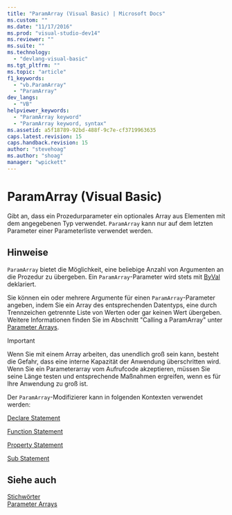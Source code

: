 ```yaml
---
title: "ParamArray (Visual Basic) | Microsoft Docs"
ms.custom: ""
ms.date: "11/17/2016"
ms.prod: "visual-studio-dev14"
ms.reviewer: ""
ms.suite: ""
ms.technology: 
  - "devlang-visual-basic"
ms.tgt_pltfrm: ""
ms.topic: "article"
f1_keywords: 
  - "vb.ParamArray"
  - "ParamArray"
dev_langs: 
  - "VB"
helpviewer_keywords: 
  - "ParamArray keyword"
  - "ParamArray keyword, syntax"
ms.assetid: a5f18789-92bd-488f-9c7e-cf3719963635
caps.latest.revision: 15
caps.handback.revision: 15
author: "stevehoag"
ms.author: "shoag"
manager: "wpickett"
---
```

# ParamArray (Visual Basic)
Gibt an, dass ein Prozedurparameter ein optionales Array aus Elementen mit dem angegebenen Typ verwendet.  `ParamArray` kann nur auf dem letzten Parameter einer Parameterliste verwendet werden.  
  
## Hinweise  
 `ParamArray` bietet die Möglichkeit, eine beliebige Anzahl von Argumenten an die Prozedur zu übergeben.  Ein `ParamArray`\-Parameter wird stets mit [ByVal](../../../visual-basic/language-reference/modifiers/byval.md) deklariert.  
  
 Sie können ein oder mehrere Argumente für einen `ParamArray`\-Parameter angeben, indem Sie ein Array des entsprechenden Datentyps, eine durch Trennzeichen getrennte Liste von Werten oder gar keinen Wert übergeben.  Weitere Informationen finden Sie im Abschnitt "Calling a ParamArray" unter [Parameter Arrays](../../../visual-basic/programming-guide/language-features/procedures/parameter-arrays.md).  
  
> [!IMPORTANT]
>  Wenn Sie mit einem Array arbeiten, das unendlich groß sein kann, besteht die Gefahr, dass eine interne Kapazität der Anwendung überschritten wird.  Wenn Sie ein Parameterarray vom Aufrufcode akzeptieren, müssen Sie seine Länge testen und entsprechende Maßnahmen ergreifen, wenn es für Ihre Anwendung zu groß ist.  
  
 Der `ParamArray`\-Modifizierer kann in folgenden Kontexten verwendet werden:  
  
 [Declare Statement](../../../visual-basic/language-reference/statements/declare-statement.md)  
  
 [Function Statement](../../../visual-basic/language-reference/statements/function-statement.md)  
  
 [Property Statement](../../../visual-basic/language-reference/statements/property-statement.md)  
  
 [Sub Statement](../../../visual-basic/language-reference/statements/sub-statement.md)  
  
## Siehe auch  
 [Stichwörter](../../../visual-basic/language-reference/keywords/index.md)   
 [Parameter Arrays](../../../visual-basic/programming-guide/language-features/procedures/parameter-arrays.md)